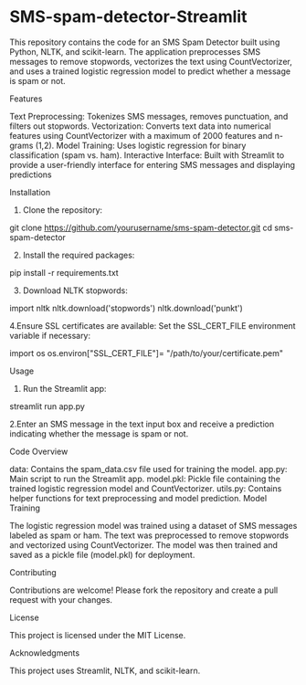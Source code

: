 # SMS-spam-detector-Streamlit
This repository contains the code for an SMS Spam Detector built using Python, NLTK, and scikit-learn. The application preprocesses SMS messages to remove stopwords, vectorizes the text using CountVectorizer, and uses a trained logistic regression model to predict whether a message is spam or not.

Features

Text Preprocessing: Tokenizes SMS messages, removes punctuation, and filters out stopwords.
Vectorization: Converts text data into numerical features using CountVectorizer with a maximum of 2000 features and n-grams (1,2).
Model Training: Uses logistic regression for binary classification (spam vs. ham).
Interactive Interface: Built with Streamlit to provide a user-friendly interface for entering SMS messages and displaying predictions

Installation

1. Clone the repository:

git clone https://github.com/yourusername/sms-spam-detector.git
cd sms-spam-detector

2. Install the required packages:

pip install -r requirements.txt

3. Download NLTK stopwords:

import nltk
nltk.download('stopwords')
nltk.download('punkt')

4.Ensure SSL certificates are available:
Set the SSL_CERT_FILE environment variable if necessary:

import os
os.environ["SSL_CERT_FILE"]= "/path/to/your/certificate.pem"


Usage


1. Run the Streamlit app:

streamlit run app.py

2.Enter an SMS message in the text input box and receive a prediction indicating whether the message is spam or not.

Code Overview

data: Contains the spam_data.csv file used for training the model.
app.py: Main script to run the Streamlit app.
model.pkl: Pickle file containing the trained logistic regression model and CountVectorizer.
utils.py: Contains helper functions for text preprocessing and model prediction.
Model Training

The logistic regression model was trained using a dataset of SMS messages labeled as spam or ham. The text was preprocessed to remove stopwords and vectorized using CountVectorizer. The model was then trained and saved as a pickle file (model.pkl) for deployment.

Contributing

Contributions are welcome! Please fork the repository and create a pull request with your changes.

License

This project is licensed under the MIT License.

Acknowledgments

This project uses Streamlit, NLTK, and scikit-learn.



